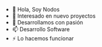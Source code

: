 - 👋 Hola, Soy Nodos
- 👀 Interesado en nuevo proyectos
- 💞️ Desarrollamos con pasión 
- 📫 Desarrollo Software
- ⚡ Lo hacemos funcionar 

<!---
nodosdev01/nodosdev01 is a ✨ special ✨ repository because its `README.md` (this file) appears on your GitHub profile.
You can click the Preview link to take a look at your changes.
--->
